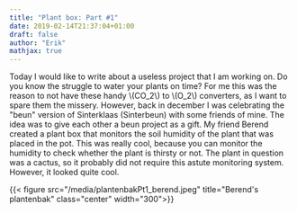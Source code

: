```yaml
---
title: "Plant box: Part #1"
date: 2019-02-14T21:37:04+01:00
draft: false
author: "Erik"
mathjax: true
---
```


Today I would like to write about a useless project that I am working on. Do you know the struggle to water your plants on time? For me this was the reason to not have these handy \\(CO_2\\) to \\(O_2\\) converters, as I want to spare them the missery. However, back in december I was celebrating the "beun" version of Sinterklaas (Sinterbeun) with some friends of mine. The idea was to give each other a beun project as a gift. My friend Berend created a plant box that monitors the soil humidity of the plant that was placed in the pot. This was really cool, because you can monitor the humidity to check whether the plant is thirsty or not. The plant in question was a cactus, so it probably did not require this astute monitoring system. However, it looked quite cool.

{{< figure src="/media/plantenbakPt1_berend.jpeg" title="Berend's plantenbak" class="center" width="300">}} 

